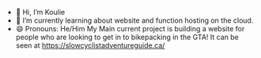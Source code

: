 - 👋 Hi, I’m Koulie
- 🌱 I’m currently learning about website and function hosting on the cloud.
- 😄 Pronouns: He/Him
My Main current project is building a website for people who are looking to get in to bikepacking in the GTA! It can be seen at https://slowcyclistadventureguide.ca/
<!---
Koulie123/Koulie123 is a ✨ special ✨ repository because its `README.md` (this file) appears on your GitHub profile.
You can click the Preview link to take a look at your changes.
--->
